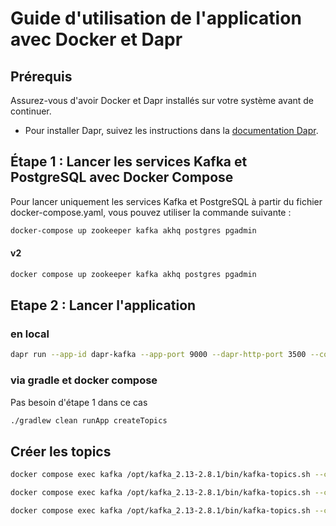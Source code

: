 # Guide d'utilisation de l'application avec Docker et Dapr

## Prérequis

Assurez-vous d'avoir Docker et Dapr installés sur votre système avant de continuer.

- Pour installer Dapr, suivez les instructions dans la [documentation Dapr](https://docs.dapr.io/getting-started/install-dapr-cli/).

## Étape 1 : Lancer les services Kafka et PostgreSQL avec Docker Compose

Pour lancer uniquement les services Kafka et PostgreSQL à partir du fichier docker-compose.yaml, vous pouvez utiliser la commande suivante :

```bash
docker-compose up zookeeper kafka akhq postgres pgadmin
```

#### v2
```bash
docker compose up zookeeper kafka akhq postgres pgadmin
```

## Etape 2 : Lancer l'application

### en local

```bash
dapr run --app-id dapr-kafka --app-port 9000 --dapr-http-port 3500 --config src\main\resources\docker\dapr\config.yaml --resources-path src\main\resources\docker\dapr\components
```

### via gradle et docker compose

Pas besoin d'étape 1 dans ce cas

```bash
./gradlew clean runApp createTopics
```

## Créer les topics 

```bash
docker compose exec kafka /opt/kafka_2.13-2.8.1/bin/kafka-topics.sh --create --bootstrap-server kafka:29092 --replication-factor 1 --partitions 1 --topic error-topic

docker compose exec kafka /opt/kafka_2.13-2.8.1/bin/kafka-topics.sh --create --bootstrap-server kafka:29092 --replication-factor 1 --partitions 1 --topic pizza-topic

docker compose exec kafka /opt/kafka_2.13-2.8.1/bin/kafka-topics.sh --create --bootstrap-server kafka:29092 --replication-factor 1 --partitions 1 --topic pasta-topic
```

